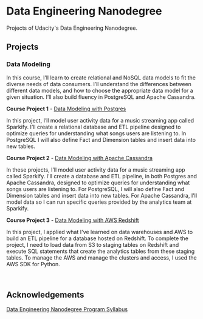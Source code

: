 # Data Engineering Nanodegree
Projects of Udacity's Data Engineering Nanodegree.

## Projects

### Data Modeling
In this course, I’ll learn to create relational and NoSQL data models to fit the diverse needs of data consumers. I’ll understand the differences between different data models, and how to choose the appropriate data model for a given situation. I’ll also build fluency in PostgreSQL and Apache Cassandra.

**Course Project 1**  - [Data Modeling with Postgres](https://github.com/dacosta-github/udacity-de/tree/main/postgres-data-modeling)

In this project, I’ll model user activity data for a music streaming app called Sparkify. I’ll create a relational database and ETL pipeline designed to optimize queries for understanding what songs users are listening to. In PostgreSQL I will also define Fact and Dimension tables and insert data into new tables.

**Course Project 2**  - [Data Modeling with Apache Cassandra](https://github.com/dacosta-github/udacity-de/tree/main/apache-cassandra-data-modeling)

In these projects, I’ll model user activity data for a music streaming app called Sparkify. I'll create a database and ETL pipeline, in both Postgres and Apache Cassandra, designed to optimize queries for understanding what songs users are listening to. For PostgreSQL, I will also define Fact and Dimension tables and insert data into new tables. For Apache Cassandra, I'll model data so I can run specific queries provided by the analytics team at Sparkify.

**Course Project 3**  - [Data Modeling with AWS Redshift](https://github.com/dacosta-github/udacity-de/tree/main/aws-data-warehouse-modeling)

In this project, I applied what I've learned on data warehouses and AWS to build an ETL pipeline for a database hosted on Redshift. To complete the project, I need to load data from S3 to staging tables on Redshift and execute SQL statements that create the analytics tables from these staging tables. To manage the AWS and manage the clusters and access, I used the AWS SDK for Python.

<br>

## Acknowledgements
[Data Engineering Nanodegree Program Syllabus](https://d20vrrgs8k4bvw.cloudfront.net/documents/en-US/Data+Engineering+Nanodegree+Program+Syllabus.pdf)